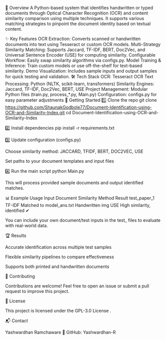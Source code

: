 📌 Overview
A Python-based system that identifies handwritten or typed documents through Optical Character Recognition (OCR) and content similarity comparison using multiple techniques.
It supports various matching strategies to pinpoint the document identity based on textual content.

✨ Key Features
OCR Extraction: Converts scanned or handwritten documents into text using Tesseract or custom OCR models.
Multi-Strategy Similarity Matching: Supports Jaccard, TF-IDF, BERT, Doc2Vec, and Universal Sentence Encoder (USE) for computing similarity.
Configurable Workflow: Easily swap similarity algorithms via configs.py.
Model Training & Inference: Train custom models or use off-the-shelf for text-based similarity.
Demo Visualization: Includes sample inputs and output samples for quick testing and validation.
🛠 Tech Stack
OCR: Tesseract OCR
Text Processing: Python (NLTK, scikit-learn, transformers)
Similarity Engines: Jaccard, TF-IDF, Doc2Vec, BERT, USE
Project Management: Modular Python files (train.py, process_*.py, Main.py)
Configuration: configs.py for easy parameter adjustments
🚀 Getting Started
1️⃣ Clone the repo
git clone https://github.com/ShaunakGodbole77/Document-Identification-using-OCR-and-Similarity-Index.git cd Document-Identification-using-OCR-and-Similarity-Index

2️⃣ Install dependencies pip install -r requirements.txt

3️⃣ Update configuration (configs.py)

Choose similarity method: JACCARD, TFIDF, BERT, DOC2VEC, USE

Set paths to your document templates and input files

4️⃣ Run the main script python Main.py

This will process provided sample documents and output identified matches.

📊 Example Usage Input Document Similarity Method Result test_paper_1 TF-IDF Matched to model_ans.txt Handwritten img USE High similarity, identified ✔

You can include your own document/test inputs in the test_ files to evaluate with real-world data.

🏆 Results

Accurate identification across multiple test samples

Flexible similarity pipelines to compare effectiveness

Supports both printed and handwritten documents

🤝 Contributing

Contributions are welcome! Feel free to open an issue or submit a pull request to improve this project.

📜 License

This project is licensed under the GPL-3.0 License .

📬 Contact

Yashwardhan Ramchaware 🔗 GitHub: Yashwardhan-R
